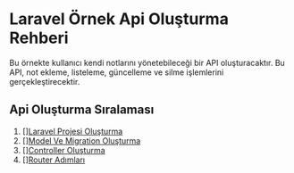 # Laravel Örnek Api Oluşturma Rehberi
Bu örnekte kullanıcı kendi notlarını yönetebileceği bir API oluşturacaktır. Bu API, not ekleme, listeleme, güncelleme ve silme işlemlerini gerçekleştirecektir.

## Api Oluşturma Sıralaması
1. [][Laravel Projesi Oluşturma]()
2. [][Model Ve Migration Oluşturma]()
3. [][Controller Oluşturma]()
4. [][Router Adımları]()

